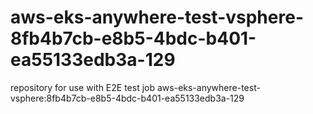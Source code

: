 # aws-eks-anywhere-test-vsphere-8fb4b7cb-e8b5-4bdc-b401-ea55133edb3a-129
repository for use with E2E test job aws-eks-anywhere-test-vsphere:8fb4b7cb-e8b5-4bdc-b401-ea55133edb3a-129
